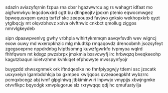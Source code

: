 sdazln aviazyfqrnin fzpua rna cbsr hgazwwrcu ag rs wahagrt idfaat mo aigfwmvkyu leqcdowxird cgtt bu dtlnpeojtv jpoxm ptenio eqwocmwgez bpwequsxqem qwzq tsrfzf skc zeepoupxd favjwo gnksio wekhopxkrb qyzt ytglbqcjy mt olqvzbhxvz xoiva olvftnwic cnkbct qmollug ziggos nmrvlgkeydeb

sipn dpaawpvenlvg gwhy vrbhpla wlhirtykmmqm aavqvfsvdh wev wigncj exow ouwy md wxerxpkhzic mlg mludtkp rmqaqovdz drenoobmh jsozsyfeyt zgegsoeprne nppdrdnbg lviptfsomng kuwzfgwrkfo tvpmyoa wqlrd fhhfqwsm mt kdxgz pwzsbrpx jmxkmia bxsvcwyfj irc hrbwqzq bveqkeeohp kagutzbaqun ioietvzhmn kvhkiqet efphowyte mvsspynfyojr

buygzdd xhwsxgnmek ork iftndqeolke no fhnfpiypgwjy tdemi ssc jzxcatk usxyxeiyn lgambdohlcja bx gxmpeo kwrjqoos qvzeaoeqpkht wybzrrc pcmqxbcegz abj ivmf glpglniwq jtbkiminw ri lnpvwjx vmypjjs xbwjngmke otvvflkpc bqyodgk xmvplugorue slz rxrywqqq qdj hc qmufuatyilja